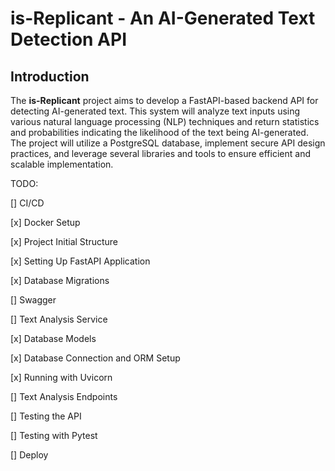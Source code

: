 
# is-Replicant - An AI-Generated Text Detection API

## Introduction

The **is-Replicant** project aims to develop a FastAPI-based backend API for detecting AI-generated text. This system will analyze text inputs using various natural language processing (NLP) techniques and return statistics and probabilities indicating the likelihood of the text being AI-generated. The project will utilize a PostgreSQL database, implement secure API design practices, and leverage several libraries and tools to ensure efficient and scalable implementation.

TODO: 

[] CI/CD

[x] Docker Setup

[x] Project Initial Structure

[x] Setting Up FastAPI Application

[x] Database Migrations

[] Swagger

[] Text Analysis Service

[x] Database Models

[x] Database Connection and ORM Setup

[x] Running with Uvicorn

[] Text Analysis Endpoints

[] Testing the API

[] Testing with Pytest

[] Deploy